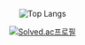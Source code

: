<div align="center">  
  
![Top Langs](https://github-readme-stats.vercel.app/api/top-langs/?username=JJPPH&exclude_repo=github-readme-stats,JJPPH.github.io)

</div>

<div align="center">  
  
[![Solved.ac프로필](http://mazassumnida.wtf/api/generate_badge?boj=wnvy301)](https://solved.ac/wnvy301)

</div>
